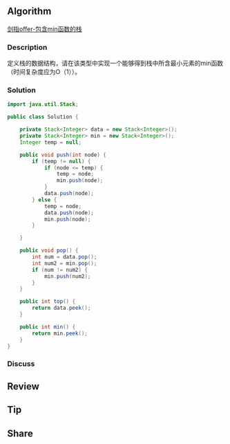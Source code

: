 ## Algorithm

[剑指offer-包含min函数的栈](https://www.nowcoder.com/practice/4c776177d2c04c2494f2555c9fcc1e49?tpId=13&tags=&title=&diffculty=0&judgeStatus=0&rp=1)

### Description

定义栈的数据结构，请在该类型中实现一个能够得到栈中所含最小元素的min函数（时间复杂度应为O（1））。


### Solution

```java
import java.util.Stack;

public class Solution {

    private Stack<Integer> data = new Stack<Integer>();
    private Stack<Integer> min = new Stack<Integer>();
    Integer temp = null;

    public void push(int node) {
        if (temp != null) {
            if (node <= temp) {
                temp = node;
                min.push(node);
            }
            data.push(node);
        } else {
            temp = node;
            data.push(node);
            min.push(node);
        }

    }

    public void pop() {
        int num = data.pop();
        int num2 = min.pop();
        if (num != num2) {
            min.push(num2);
        }
    }

    public int top() {
        return data.peek();
    }

    public int min() {
        return min.peek();
    }
}
```

### Discuss

## Review


## Tip


## Share
